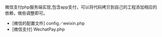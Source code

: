微信支付php服务端实现,包含app支付，可以将代码拷贝到自己的工程添加相应的依赖，做些调整即可。

* [微信的配置文件] config／weixin.php
* [微信支付]    WechatPay.php   

